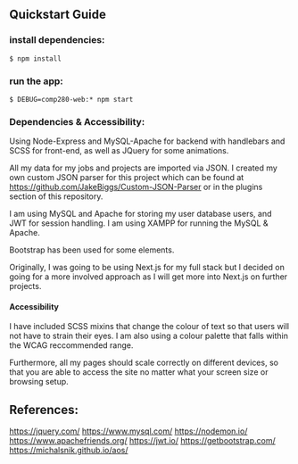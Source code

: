 

## Quickstart Guide

### install dependencies:

```
$ npm install
```

### run the app:

```
$ DEBUG=comp280-web:* npm start
```

### Dependencies & Accessibility:

Using Node-Express and MySQL-Apache for backend with handlebars and SCSS for front-end, as well as JQuery for some animations.

All my data for my jobs and projects are imported via JSON. I created my own custom JSON parser for this project which can be found at https://github.com/JakeBiggs/Custom-JSON-Parser or in the plugins section of this repository.

I am using MySQL and Apache for storing my user database users, and JWT for session handling. 
I am using XAMPP for running the MySQL & Apache.

Bootstrap has been used for some elements.

Originally, I was going to be using Next.js for my full stack but I decided on going for a more involved approach as I will get more into Next.js on further projects. 

#### Accessibility
I have included SCSS mixins that change the colour of text so that users will not have to strain their eyes. I am also using a colour palette that falls within the WCAG reccommended range. 

Furthermore, all my pages should scale correctly on different devices, so that you are able to access the site no matter what your screen size or browsing setup.

## References:

https://jquery.com/
https://www.mysql.com/
https://nodemon.io/
https://www.apachefriends.org/
https://jwt.io/
https://getbootstrap.com/
https://michalsnik.github.io/aos/ 

